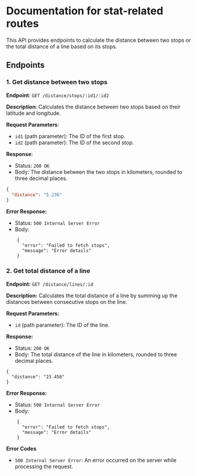 # Documentation for stat-related routes

This API provides endpoints to calculate the distance between two stops or the total distance of a line based on its stops.

## Endpoints

### 1. Get distance between two stops

**Endpoint**: `GET /distance/stops/:id1/:id2`

**Description**: Calculates the distance between two stops based on their latitude and longitude.

**Request Parameters**:

- `id1` (path parameter): The ID of the first stop.
- `id2` (path parameter): The ID of the second stop.

**Response**:

- Status: `200 OK`
- Body: The distance between the two stops in kilometers, rounded to three decimal places.

```json
{
  "distance": "5.236"
}
```

**Error Response:**

- Status: `500 Internal Server Error`
- Body:

```
    {
      "error": "Failed to fetch stops",
      "message": "Error details"
    }
```

### 2. Get total distance of a line

**Endpoint:** `GET /distance/lines/:id`

**Description:** Calculates the total distance of a line by summing up the distances between consecutive stops on the line.

**Request Parameters:**

- `id` (path parameter): The ID of the line.

**Response:**

- Status: `200 OK`
- Body: The total distance of the line in kilometers, rounded to three decimal places.

```
{
  "distance": "23.456"
}
```

**Error Response:**

- Status: `500 Internal Server Error`
- Body:

```
    {
      "error": "Failed to fetch stops",
      "message": "Error details"
    }
```

**Error Codes**

- `500 Internal Server Error`: An error occurred on the server while processing the request.
